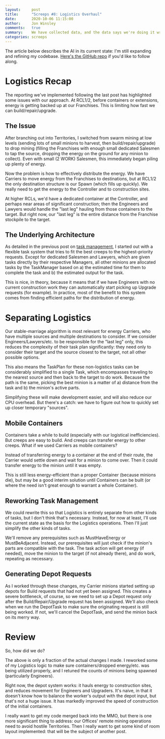 ```yaml
---
layout:     post
title:      "Screeps #8: Logistics Overhaul"
date:       2020-10-06 11:15:00
author:     Jon Winsley
comments:   true
summary:    We have collected data, and the data says we're doing it wrong.
categories: screeps
---
```


The article below describes the AI in its current state: I'm still expanding and refining my codebase. [Here's the GitHub repo](https://github.com/glitchassassin/screeps) if you'd like to follow along.

# Logistics Recap

The reporting we've implemented following the last post has highlighted some issues with our approach. At RCL1/2, before containers or extensions, energy is getting backed up at our Franchises. This is limiting how fast we can build/repair/upgrade.

## The Issue

After branching out into Territories, I switched from swarm mining at low levels (sending lots of small minions to harvest, then build/repair/upgrade) to drop mining (filling the Franchises with enough small dedicated Salesmen to tap the source, dropping the energy on the ground for any minion to collect). Even with small (2 WORK) Salesmen, this immediately began piling up plenty of energy.

Now the problem is how to effectively distribute the energy. We have Carriers to move energy from the Franchises to destinations, but at RCL1/2 the only destination structure is our Spawn (which fills up quickly). We really need to get the energy to the Controller and to construction sites.

At higher RCLs, we'd have a dedicated container at the Controller, and perhaps near areas of significant construction; then the Engineers and Lawyers would handle the "last leg" hauling from those containers to the target. But right now, our "last leg" is the entire distance from the Franchise stockpile to the target.

## The Underlying Architecture

As detailed in the previous post on [task management](https://www.jonwinsley.com/screeps/2020/09/21/screeps-task-management/), I started out with a flexible task system that tries to fit the best creeps to the highest-priority requests. Except for dedicated Salesmen and Lawyers, which are given tasks directly by their respective Managers, all other minions are allocated tasks by the TaskManager based on a) the estimated time for them to complete the task and b) the estimated output for the task.

This is nice, in theory, because it means that if we have Engineers with no current construction work they can automatically start picking up Upgrade requests (for example). In practice, most of the benefit to this system comes from finding efficient paths for the distribution of energy.

# Separating Logistics

Our stable-marriage algorithm is most relevant for energy Carriers, who have multiple sources and multiple destinations to consider. If we consider Engineers/Lawyers/etc. to be responsible for the "last leg" only, this reduces the complexity of their task plan significantly: they need only to consider their target and the source closest to the target, not all other possible options.

This also means the TaskPlan for these non-logistics tasks can be considerably simplified to a single Task, which encompasses traveling to the nearest source and then back to the target to do work. Because the path is the same, picking the best minion is a matter of a) distance from the task and b) the minion's active parts.

Simplifying these will make development easier, and will also reduce our CPU overhead. But there's a catch: we have to figure out how to quickly set up closer temporary "sources".

## Mobile Containers

Containers take a while to build (especially with our logistical inefficiencies). But creeps are easy to build. And creeps can transfer energy to other creeps. What if we used Carriers as mobile containers?

Instead of transferring energy to a container at the end of their route, the Carrier would settle down and wait for a minion to come over. Then it could transfer energy to the minion until it was empty.

This is still less energy-efficient than a proper Container (because minions die), but may be a good interim solution until Containers can be built (or where the need isn't great enough to warrant a whole Container).

## Reworking Task Management

We could rewrite this so that Logistics is entirely separate from other kinds of tasks, but I don't think that's necessary. Instead, for now at least, I'll use the current state as the basis for the Logistics operations. Then I'll just simplify the other kinds of tasks. 

We'll remove any prerequisites such as MustHaveEnergy or MustBeAdjacent. Instead, our prerequisites will just check if the minion's parts are compatible with the task. The task action will get energy (if needed), move the minion to the target (if not already there), and do work, repeating as necessary.

## Generating Depot Requests

As I worked through these changes, my Carrier minions started setting up depots for Build requests that had not yet been assigned. This creates a severe bottleneck, of course, so we need to set up a Depot request only after the Build/Repair/Upgrade request has been assigned. We'll also check when we run the DepotTask to make sure the originating request is still being worked. If not, we'll cancel the DepotTask, and send the minion back on its merry way.

# Review

So, how did we do?

The above is only a fraction of the actual changes I made. I reworked some of my Logistics logic to make sure containers/dropped energy/etc. was being utilized properly, and I retuned the counts of minions being spawned (particularly Engineers).

Right now, the depot system works: it hauls energy to construction sites, and reduces movement for Engineers and Upgraders. It's naive, in that it doesn't know how to balance the worker's output with the depot input, but that's not a huge issue. It has markedly improved the speed of construction of the initial containers.

I really want to get my code merged back into the MMO, but there is one more significant thing to address: our Offices' remote mining operations need to avoid hostile Territories. Then I really want to get some kind of room layout implemented: that will be the subject of another post.